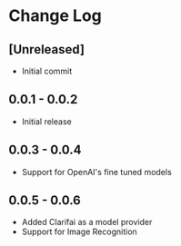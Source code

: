 # Change Log

## [Unreleased]

- Initial commit

## 0.0.1 - 0.0.2

- Initial release

## 0.0.3 - 0.0.4

- Support for OpenAI's fine tuned models

## 0.0.5 - 0.0.6

- Added Clarifai as a model provider
- Support for Image Recognition
